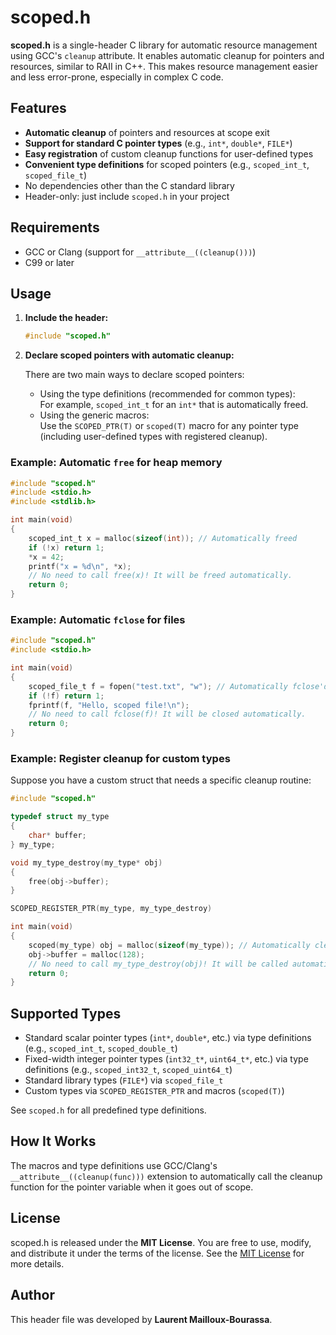 # scoped.h

**scoped.h** is a single-header C library for automatic resource management using GCC's `cleanup` attribute. It enables automatic cleanup for pointers and resources, similar to RAII in C++. This makes resource management easier and less error-prone, especially in complex C code.

## Features

- **Automatic cleanup** of pointers and resources at scope exit
- **Support for standard C pointer types** (e.g., `int*`, `double*`, `FILE*`)
- **Easy registration** of custom cleanup functions for user-defined types
- **Convenient type definitions** for scoped pointers (e.g., `scoped_int_t`, `scoped_file_t`)
- No dependencies other than the C standard library
- Header-only: just include `scoped.h` in your project

## Requirements

- GCC or Clang (support for `__attribute__((cleanup()))`)
- C99 or later

## Usage

1. **Include the header:**

    ```c
    #include "scoped.h"
    ```

2. **Declare scoped pointers with automatic cleanup:**

    There are two main ways to declare scoped pointers:
    
    - Using the type definitions (recommended for common types):  
      For example, `scoped_int_t` for an `int*` that is automatically freed.
    - Using the generic macros:  
      Use the `SCOPED_PTR(T)` or `scoped(T)` macro for any pointer type (including user-defined types with registered cleanup).

### Example: Automatic `free` for heap memory

```c
#include "scoped.h"
#include <stdio.h>
#include <stdlib.h>

int main(void)
{
    scoped_int_t x = malloc(sizeof(int)); // Automatically freed
    if (!x) return 1;
    *x = 42;
    printf("x = %d\n", *x);
    // No need to call free(x)! It will be freed automatically.
    return 0;
}
```

### Example: Automatic `fclose` for files

```c
#include "scoped.h"
#include <stdio.h>

int main(void)
{
    scoped_file_t f = fopen("test.txt", "w"); // Automatically fclose'd
    if (!f) return 1;
    fprintf(f, "Hello, scoped file!\n");
    // No need to call fclose(f)! It will be closed automatically.
    return 0;
}
```

### Example: Register cleanup for custom types

Suppose you have a custom struct that needs a specific cleanup routine:

```c
#include "scoped.h"

typedef struct my_type
{
    char* buffer;
} my_type;

void my_type_destroy(my_type* obj)
{
    free(obj->buffer);
}

SCOPED_REGISTER_PTR(my_type, my_type_destroy)

int main(void)
{
    scoped(my_type) obj = malloc(sizeof(my_type)); // Automatically cleaned up
    obj->buffer = malloc(128);
    // No need to call my_type_destroy(obj)! It will be called automatically.
    return 0;
}
```

## Supported Types

- Standard scalar pointer types (`int*`, `double*`, etc.) via type definitions (e.g., `scoped_int_t`, `scoped_double_t`)
- Fixed-width integer pointer types (`int32_t*`, `uint64_t*`, etc.) via type definitions (e.g., `scoped_int32_t`, `scoped_uint64_t`)
- Standard library types (`FILE*`) via `scoped_file_t`
- Custom types via `SCOPED_REGISTER_PTR` and macros (`scoped(T)`)

See `scoped.h` for all predefined type definitions.

## How It Works

The macros and type definitions use GCC/Clang's `__attribute__((cleanup(func)))` extension to automatically call the cleanup function for the pointer variable when it goes out of scope.

## License

scoped.h is released under the **MIT License**. You are free to use, modify, and distribute it under the terms of the license. See the [MIT License](https://opensource.org/licenses/MIT) for more details.

## Author

This header file was developed by **Laurent Mailloux-Bourassa**.
